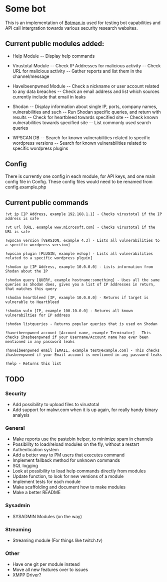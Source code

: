 # Some bot
This is an implementation of [Botman.io](https://botman.io/) used for testing bot capabilities and API call intergration towards various security research websites.

## Current public modules added:
* Help Module
-- Display help commands

* Virustotal Module
-- Check IP Addresses for malicious activity
-- Check URL for malicious activity
-- Gather reports and list them in the channel/message

* Haveibeenpwned Module
-- Check a nickname or user account related to any data breaches
-- Check an email address and list which sources currently include that email in leaks

* Shodan
-- Display information about single IP, ports, company names, vulnerabilities and such
-- Run Shodan specific queries, and return with results
-- Check for heartbleed towards specified site
-- Check known vulnerabilities towards specified site
-- List commonly used search queries

* WPSCAN DB
-- Search for known vulnerabilities related to specific wordpress versions
-- Search for known vulnerabilities related to specific wordpress plugins

## Config
There is currently one config in each module, for API keys, and one main config file in Config.
These config files would need to be renamed from config.example.php

## Current public commands
```!vt ip [IP Address, example 192.168.1.1] - Checks virustotal if the IP address is safe```

```!vt url [URL, example www.microsoft.com] - Checks virustotal if the URL is safe```

```!wpscan version [VERSION, example 4.3] - Lists all vulnerabilities to a specific wordpress version]```

```!wpscan plugin [PLUGIN, example eshop] - Lists all vulnerabilities related to a specific wordpress plguin]```

```!shodan ip [IP Address, example 10.0.0.0] - Lists information from Shodan about the IP```

```!shodan query [QUERY, example hostname:something] - Uses all the same queries as Shodan does, gives you a list of IP addresses in return, that matches this query```

```!shodan heartbleed [IP, example 10.0.0.0] - Returns if target is vulnerable to Heartbleed```

```!shodan vuln [IP, example 100.10.0.0] - Returns all known vulnerabilties for IP address```

```!shodan listqueries - Returns popular queries that is used on Shodan```

```!haveibeenpwned account [Account name, example Terminator] - This checks ihasbeenpwned if your Username/Account name has ever been mentioned in any password leaks```

```!haveibeenpwned email [EMAIL, example test@example.com] - This checks ihasbeenpwned if your Email account is mentioned in any password leaks```

```!help - Returns this list```

## TODO
### Security
* Add possibility to upload files to virustotal
* Add support for malwr.com when it is up again, for really handy binary analysis

### General
* Make reports use the pastebin helper, to minimize spam in channels
* Possibility to load/reload modules on the fly, without a restart
* Authentication system
* Add a better way to PM users that executes command
* Implement fallback method for unknown commands
* SQL logging
* Look at possibility to load help commands directly from modules
* Update function, to look for new versions of a module
* Implement tests for each module
* Make scaffolding and document how to make modules
* Make a better README

### Sysadmin
* SYSADMIN Modules (on the way)

### Streaming
* Streaming module (For things like twitch.tv)

### Other
* Have one git per module instead
* Move all new features over to issues
* XMPP Driver?
